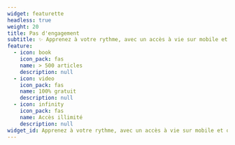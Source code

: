 ```yaml
---
widget: featurette
headless: true
weight: 20
title: Pas d'engagement
subtitle: ✨ Apprenez à votre rythme, avec un accès à vie sur mobile et ordinateur
feature:
  - icon: book
    icon_pack: fas
    name: > 500 articles
    description: null
  - icon: video
    icon_pack: fas
    name: 100% gratuit
    description: null
  - icon: infinity
    icon_pack: fas
    name: Accès illimité
    description: null
widget_id: Apprenez à votre rythme, avec un accès à vie sur mobile et ordinateur
---
```

